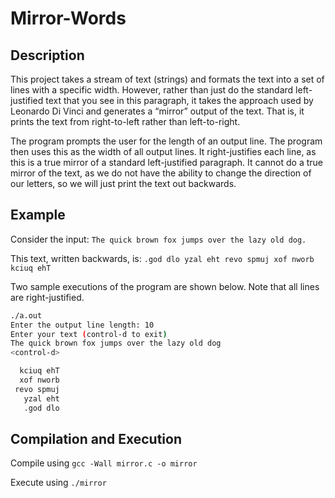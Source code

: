 # Mirror-Words

## Description
This project takes a stream of text (strings) and formats the text into a set of lines with a specific width. 
However, rather than just do the standard left-justified text that you see in this paragraph, it takes the approach used by Leonardo Di Vinci and generates a “mirror” output of the text. 
That is, it prints the text from right-to-left rather than left-to-right. 

The program prompts the user for the length of an output line. The program then uses this as the width of all output lines. 
It right-justifies each line, as this is a true mirror of a standard left-justified paragraph.
It cannot do a true mirror of the text, as we do not have the ability to change the direction of our letters, so we will just print the text out backwards. 


## Example
Consider the input: 
              `The quick brown fox jumps over the lazy old dog.`

This text, written backwards, is:
              `.god dlo yzal eht revo spmuj xof nworb kciuq ehT`

Two sample executions of the program are shown below. Note that all lines are right-justified.

```bash
./a.out
Enter the output line length: 10
Enter your text (control-d to exit)
The quick brown fox jumps over the lazy old dog
<control-d>

  kciuq ehT
  xof nworb
 revo spmuj
   yzal eht
   .god dlo
```

## Compilation and Execution
Compile using `gcc -Wall mirror.c -o mirror`

Execute using `./mirror`
